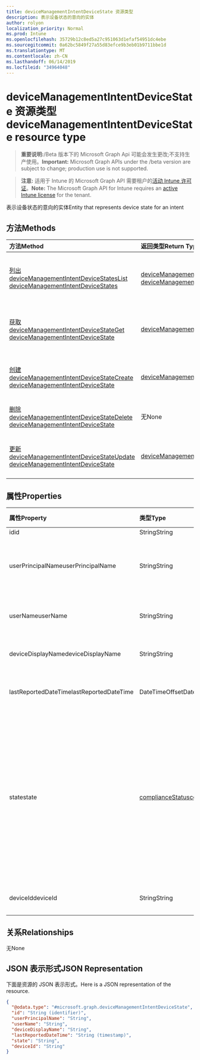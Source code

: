 ```yaml
---
title: deviceManagementIntentDeviceState 资源类型
description: 表示设备状态的意向的实体
author: rolyon
localization_priority: Normal
ms.prod: Intune
ms.openlocfilehash: 35729b12c8ed5a27c951063d1efaf54951dc4ebe
ms.sourcegitcommit: 0a62bc5849f27a55d83efce9b3eb01b9711bbe1d
ms.translationtype: MT
ms.contentlocale: zh-CN
ms.lasthandoff: 06/14/2019
ms.locfileid: "34964048"
---
```

# <a name="devicemanagementintentdevicestate-resource-type"></a><span data-ttu-id="4804c-103">deviceManagementIntentDeviceState 资源类型</span><span class="sxs-lookup"><span data-stu-id="4804c-103">deviceManagementIntentDeviceState resource type</span></span>

> <span data-ttu-id="4804c-104">**重要说明:**/Beta 版本下的 Microsoft Graph Api 可能会发生更改;不支持生产使用。</span><span class="sxs-lookup"><span data-stu-id="4804c-104">**Important:** Microsoft Graph APIs under the /beta version are subject to change; production use is not supported.</span></span>

> <span data-ttu-id="4804c-105">**注意:** 适用于 Intune 的 Microsoft Graph API 需要租户的[活动 Intune 许可证](https://go.microsoft.com/fwlink/?linkid=839381)。</span><span class="sxs-lookup"><span data-stu-id="4804c-105">**Note:** The Microsoft Graph API for Intune requires an [active Intune license](https://go.microsoft.com/fwlink/?linkid=839381) for the tenant.</span></span>

<span data-ttu-id="4804c-106">表示设备状态的意向的实体</span><span class="sxs-lookup"><span data-stu-id="4804c-106">Entity that represents device state for an intent</span></span>

## <a name="methods"></a><span data-ttu-id="4804c-107">方法</span><span class="sxs-lookup"><span data-stu-id="4804c-107">Methods</span></span>
|<span data-ttu-id="4804c-108">方法</span><span class="sxs-lookup"><span data-stu-id="4804c-108">Method</span></span>|<span data-ttu-id="4804c-109">返回类型</span><span class="sxs-lookup"><span data-stu-id="4804c-109">Return Type</span></span>|<span data-ttu-id="4804c-110">说明</span><span class="sxs-lookup"><span data-stu-id="4804c-110">Description</span></span>|
|:---|:---|:---|
|[<span data-ttu-id="4804c-111">列出 deviceManagementIntentDeviceStates</span><span class="sxs-lookup"><span data-stu-id="4804c-111">List deviceManagementIntentDeviceStates</span></span>](../api/intune-deviceintent-devicemanagementintentdevicestate-list.md)|<span data-ttu-id="4804c-112">[deviceManagementIntentDeviceState](../resources/intune-deviceintent-devicemanagementintentdevicestate.md)集合</span><span class="sxs-lookup"><span data-stu-id="4804c-112">[deviceManagementIntentDeviceState](../resources/intune-deviceintent-devicemanagementintentdevicestate.md) collection</span></span>|<span data-ttu-id="4804c-113">列出[deviceManagementIntentDeviceState](../resources/intune-deviceintent-devicemanagementintentdevicestate.md)对象的属性和关系。</span><span class="sxs-lookup"><span data-stu-id="4804c-113">List properties and relationships of the [deviceManagementIntentDeviceState](../resources/intune-deviceintent-devicemanagementintentdevicestate.md) objects.</span></span>|
|[<span data-ttu-id="4804c-114">获取 deviceManagementIntentDeviceState</span><span class="sxs-lookup"><span data-stu-id="4804c-114">Get deviceManagementIntentDeviceState</span></span>](../api/intune-deviceintent-devicemanagementintentdevicestate-get.md)|[<span data-ttu-id="4804c-115">deviceManagementIntentDeviceState</span><span class="sxs-lookup"><span data-stu-id="4804c-115">deviceManagementIntentDeviceState</span></span>](../resources/intune-deviceintent-devicemanagementintentdevicestate.md)|<span data-ttu-id="4804c-116">读取[deviceManagementIntentDeviceState](../resources/intune-deviceintent-devicemanagementintentdevicestate.md)对象的属性和关系。</span><span class="sxs-lookup"><span data-stu-id="4804c-116">Read properties and relationships of the [deviceManagementIntentDeviceState](../resources/intune-deviceintent-devicemanagementintentdevicestate.md) object.</span></span>|
|[<span data-ttu-id="4804c-117">创建 deviceManagementIntentDeviceState</span><span class="sxs-lookup"><span data-stu-id="4804c-117">Create deviceManagementIntentDeviceState</span></span>](../api/intune-deviceintent-devicemanagementintentdevicestate-create.md)|[<span data-ttu-id="4804c-118">deviceManagementIntentDeviceState</span><span class="sxs-lookup"><span data-stu-id="4804c-118">deviceManagementIntentDeviceState</span></span>](../resources/intune-deviceintent-devicemanagementintentdevicestate.md)|<span data-ttu-id="4804c-119">创建新的[deviceManagementIntentDeviceState](../resources/intune-deviceintent-devicemanagementintentdevicestate.md)对象。</span><span class="sxs-lookup"><span data-stu-id="4804c-119">Create a new [deviceManagementIntentDeviceState](../resources/intune-deviceintent-devicemanagementintentdevicestate.md) object.</span></span>|
|[<span data-ttu-id="4804c-120">删除 deviceManagementIntentDeviceState</span><span class="sxs-lookup"><span data-stu-id="4804c-120">Delete deviceManagementIntentDeviceState</span></span>](../api/intune-deviceintent-devicemanagementintentdevicestate-delete.md)|<span data-ttu-id="4804c-121">无</span><span class="sxs-lookup"><span data-stu-id="4804c-121">None</span></span>|<span data-ttu-id="4804c-122">删除[deviceManagementIntentDeviceState](../resources/intune-deviceintent-devicemanagementintentdevicestate.md)。</span><span class="sxs-lookup"><span data-stu-id="4804c-122">Deletes a [deviceManagementIntentDeviceState](../resources/intune-deviceintent-devicemanagementintentdevicestate.md).</span></span>|
|[<span data-ttu-id="4804c-123">更新 deviceManagementIntentDeviceState</span><span class="sxs-lookup"><span data-stu-id="4804c-123">Update deviceManagementIntentDeviceState</span></span>](../api/intune-deviceintent-devicemanagementintentdevicestate-update.md)|[<span data-ttu-id="4804c-124">deviceManagementIntentDeviceState</span><span class="sxs-lookup"><span data-stu-id="4804c-124">deviceManagementIntentDeviceState</span></span>](../resources/intune-deviceintent-devicemanagementintentdevicestate.md)|<span data-ttu-id="4804c-125">更新[deviceManagementIntentDeviceState](../resources/intune-deviceintent-devicemanagementintentdevicestate.md)对象的属性。</span><span class="sxs-lookup"><span data-stu-id="4804c-125">Update the properties of a [deviceManagementIntentDeviceState](../resources/intune-deviceintent-devicemanagementintentdevicestate.md) object.</span></span>|

## <a name="properties"></a><span data-ttu-id="4804c-126">属性</span><span class="sxs-lookup"><span data-stu-id="4804c-126">Properties</span></span>
|<span data-ttu-id="4804c-127">属性</span><span class="sxs-lookup"><span data-stu-id="4804c-127">Property</span></span>|<span data-ttu-id="4804c-128">类型</span><span class="sxs-lookup"><span data-stu-id="4804c-128">Type</span></span>|<span data-ttu-id="4804c-129">说明</span><span class="sxs-lookup"><span data-stu-id="4804c-129">Description</span></span>|
|:---|:---|:---|
|<span data-ttu-id="4804c-130">id</span><span class="sxs-lookup"><span data-stu-id="4804c-130">id</span></span>|<span data-ttu-id="4804c-131">String</span><span class="sxs-lookup"><span data-stu-id="4804c-131">String</span></span>|<span data-ttu-id="4804c-132">ID</span><span class="sxs-lookup"><span data-stu-id="4804c-132">The ID</span></span>|
|<span data-ttu-id="4804c-133">userPrincipalName</span><span class="sxs-lookup"><span data-stu-id="4804c-133">userPrincipalName</span></span>|<span data-ttu-id="4804c-134">String</span><span class="sxs-lookup"><span data-stu-id="4804c-134">String</span></span>|<span data-ttu-id="4804c-135">在设备上报告的用户主体名称</span><span class="sxs-lookup"><span data-stu-id="4804c-135">The user principal name that is being reported on a device</span></span>|
|<span data-ttu-id="4804c-136">userName</span><span class="sxs-lookup"><span data-stu-id="4804c-136">userName</span></span>|<span data-ttu-id="4804c-137">String</span><span class="sxs-lookup"><span data-stu-id="4804c-137">String</span></span>|<span data-ttu-id="4804c-138">在设备上报告的用户名</span><span class="sxs-lookup"><span data-stu-id="4804c-138">The user name that is being reported on a device</span></span>|
|<span data-ttu-id="4804c-139">deviceDisplayName</span><span class="sxs-lookup"><span data-stu-id="4804c-139">deviceDisplayName</span></span>|<span data-ttu-id="4804c-140">String</span><span class="sxs-lookup"><span data-stu-id="4804c-140">String</span></span>|<span data-ttu-id="4804c-141">报告的设备名称</span><span class="sxs-lookup"><span data-stu-id="4804c-141">Device name that is being reported</span></span>|
|<span data-ttu-id="4804c-142">lastReportedDateTime</span><span class="sxs-lookup"><span data-stu-id="4804c-142">lastReportedDateTime</span></span>|<span data-ttu-id="4804c-143">DateTimeOffset</span><span class="sxs-lookup"><span data-stu-id="4804c-143">DateTimeOffset</span></span>|<span data-ttu-id="4804c-144">意向报表的上次修改日期时间</span><span class="sxs-lookup"><span data-stu-id="4804c-144">Last modified date time of an intent report</span></span>|
|<span data-ttu-id="4804c-145">state</span><span class="sxs-lookup"><span data-stu-id="4804c-145">state</span></span>|[<span data-ttu-id="4804c-146">complianceStatus</span><span class="sxs-lookup"><span data-stu-id="4804c-146">complianceStatus</span></span>](../resources/intune-shared-compliancestatus.md)|<span data-ttu-id="4804c-147">意图的设备状态。</span><span class="sxs-lookup"><span data-stu-id="4804c-147">Device state for an intent.</span></span> <span data-ttu-id="4804c-148">可取值为：`unknown`、`notApplicable`、`compliant`、`remediated`、`nonCompliant`、`error`、`conflict`、`notAssigned`。</span><span class="sxs-lookup"><span data-stu-id="4804c-148">Possible values are: `unknown`, `notApplicable`, `compliant`, `remediated`, `nonCompliant`, `error`, `conflict`, `notAssigned`.</span></span>|
|<span data-ttu-id="4804c-149">deviceId</span><span class="sxs-lookup"><span data-stu-id="4804c-149">deviceId</span></span>|<span data-ttu-id="4804c-150">String</span><span class="sxs-lookup"><span data-stu-id="4804c-150">String</span></span>|<span data-ttu-id="4804c-151">报告的设备 id</span><span class="sxs-lookup"><span data-stu-id="4804c-151">Device id that is being reported</span></span>|

## <a name="relationships"></a><span data-ttu-id="4804c-152">关系</span><span class="sxs-lookup"><span data-stu-id="4804c-152">Relationships</span></span>
<span data-ttu-id="4804c-153">无</span><span class="sxs-lookup"><span data-stu-id="4804c-153">None</span></span>

## <a name="json-representation"></a><span data-ttu-id="4804c-154">JSON 表示形式</span><span class="sxs-lookup"><span data-stu-id="4804c-154">JSON Representation</span></span>
<span data-ttu-id="4804c-155">下面是资源的 JSON 表示形式。</span><span class="sxs-lookup"><span data-stu-id="4804c-155">Here is a JSON representation of the resource.</span></span>
<!-- {
  "blockType": "resource",
  "keyProperty": "id",
  "@odata.type": "microsoft.graph.deviceManagementIntentDeviceState"
}
-->
``` json
{
  "@odata.type": "#microsoft.graph.deviceManagementIntentDeviceState",
  "id": "String (identifier)",
  "userPrincipalName": "String",
  "userName": "String",
  "deviceDisplayName": "String",
  "lastReportedDateTime": "String (timestamp)",
  "state": "String",
  "deviceId": "String"
}
```






